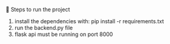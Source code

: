 🚀 Steps to run the project
1) install the dependencies with: pip install -r requirements.txt
2) run the backend.py file
3) flask api must be running on port 8000
